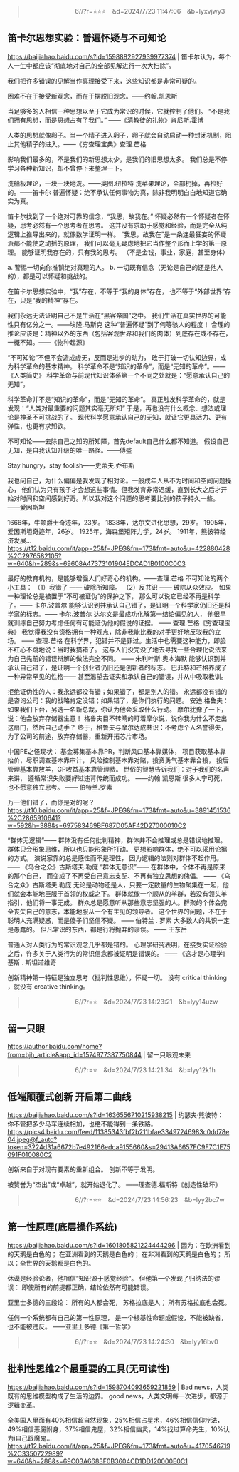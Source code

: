 
>　　　　　　　　6//?r=⭐⭐⭐　&d=2024/7/23 11:47:06　&b=lyxvjwy3
## 笛卡尔思想实验：普遍怀疑与不可知论
https://baijiahao.baidu.com/s?id=1598882927939977374
|
笛卡尔认为，每个人一生中都应该“彻底地对自己的全部见解进行一次大扫除”。

我们把许多错误的见解当作真理接受下来，这些知识都是非常可疑的。

困难不在于接受新观念，而在于摆脱旧观念。——约翰.凯恩斯

当足够多的人相信一种思想以至于它成为常识的时候，它就控制了他们。
“不是我们拥有思想，而是思想占有了我们。”
——《清教徒的礼物》肯尼斯.霍博

人类的思想就像卵子。当一个精子进入卵子，卵子就会自动启动一种封闭机制，阻止其他精子的进入。——《穷查理宝典》查理.芒格

影响我们最多的，不是我们的新思想太少，是我们的旧思想太多。
我们总是不停学习各种新知识，却不曾停下来整理一下。

洗船板理论，一块一块地洗。——奥图.纽拉特
洗苹果理论，全部扔掉，再捡好的。——笛卡尔
普遍怀疑：绝不承认任何事物为真，除非我明明白白地知道它确实为真。

笛卡尔找到了一个绝对可靠的信念，“我思，故我在。”
怀疑必然有一个怀疑者在怀疑，思考必然有一个思考者在思考。
这并没有求助于感觉和经验，而是完全从纯逻辑上推导出来的，就像数学证明一样。
“我思，故我在”是一条连最狂妄的怀疑派都不能使之动摇的原理，
我们可以毫无疑虑地把它当作整个形而上学的第一原理。
能够证明我存在的，只有我的思考。
（不是金钱，事业，家庭，甚至身体）

a. 警惕一切向你推销绝对真理的人。
b. 一切既有信念（无论是自己的还是他人的），都是可以怀疑和挑战的。

在笛卡尔思想实验中，“我”存在，不等于“我的身体”存在，
也不等于“外部世界”存在，只是“我的精神”存在。

我们永远无法证明自己不是生活在“黑客帝国”之中。
我们生活在真实世界的可能性只有亿分之一。——埃隆.马斯克
这种“普遍怀疑”到了何等骇人的程度！
合理的推论应该是：精神以外的东西（包括客观世界和我们的肉体）到底存在或不存在，一概不知。——《物种起源》

“不可知论”不但不会造成虚无，反而是进步的动力，
敢于打破一切认知边界，成为科学革命的基本精神。
科学革命不是“知识的革命”，而是“无知的革命”。——《人类简史》
科学革命与前现代知识体系第一个不同之处就是：“愿意承认自己的无知”。

科学革命并不是“知识的革命”，而是“无知的革命”。
真正触发科学革命的，就是发现：“人类对最重要的问题其实毫无所知”
于是，再也没有什么概念、想法或理论是神圣不可挑战的了。
现代科学愿意承认自己的无知，就让它更具活力、更有弹性，也更有求知欲。

不可知论——去除自己之知的所知障，首先default自己什么都不知道。
假设自己无知，是自我认知升级的唯一路径。——傅盛

Stay hungry，stay foolish——史蒂夫.乔布斯

我也问自己，为什么偏偏是我发现了相对论。一般成年人从不为时间和空间问题操心，
他们认为只有孩子才会想这些事情。但我发育非常迟缓，直到长大之后才开始对时间和空间感到好奇。所以我对这个问题的思考要比别的孩子持久一些。
——爱因斯坦

1666年，牛顿爵士奇迹年，23岁。
1838年，达尔文进化思想，29岁。
1905年，爱因斯坦奇迹年，26岁。
1925年，海森堡矩阵力学，24岁。
1911年，熊彼特经济发展…
https://t12.baidu.com/it/app=25&f=JPEG&fm=173&fmt=auto&u=422880428%2C2976582105?w=640&h=289&s=69608A47373101904EDCAD1B0100C0C3

最好的教育机构，是能够增强人们好奇心的机构。——查理.芒格
不可知论的两个小工具：
（1）我错了 —— 破除所知障。
（2）反共识 —— 破除从众效应。
如果一种理论总是被置于“不可被证伪”的保护之下，
那么可以说它已经不再是科学了。—— 卡尔.波普尔
能够认识到并承认自己错了，是证明一个科学家仍旧还是科学家的标志。—— 卡尔.波普尔
达尔文是最成功化解第一结论偏见的人，
他很早就训练自己努力考虑任何有可能证伪他的假说的证据。
—— 查理.芒格《穷查理宝典》
我觉得我没有资格拥有一种观点，除非我能比我的对手更好地反驳我的立场。
—— 查理.芒格
在科学界，犯错并不是罪过。生活中也需要这种能力，即脸不红心不跳地说：当时我搞错了。
这与人们没完没了地去寻找一些合理化说法来为自己先前的错误辩解的做法完全不同。
—— 朱利叶斯.奥本海默
能够认识到并承认自己错了，是证明一个创业者仍旧还是创新者的标志。
巴菲特和芒格养成了一种异常罕见的性格——
甚至渴望去证实和承认自己的错误，并从中吸取教训。

拒绝证伪性的人：我永远都没有错；如果错了，都是别人的错。
永远都没有错的是咨询公司：我的战略肯定没错；如果错了，是你们执行的问题。
安迪.格鲁夫：如果我们下台，另选一名新总裁，你认为他会采取什么行动。
摩尔犹豫了一下，说：他会放弃存储器生意！
格鲁夫目不转睛的盯着摩尔说，说你我为什么不走出这扇门，然后自己动手？
终于，格鲁夫与摩尔达成共识：不考虑个人名誉得失，为了公司的前途，放弃存储器，重新开拓芯片市场。

中国PE之怪现状：
基金募集基本靠PR，判断风口基本靠媒体，
项目获取基本靠抬价，尽职调查基本靠审计，
风险控制基本靠对赌，投资勇气基本靠合投，
投后管理基本靠放羊，GP收益基本靠管理费。
世俗的智慧告诉我们：对于我们的名声来讲，
遵循常识失败要好过违背传统而成功。
——约翰.凯恩斯
很多人宁可死，也不愿意独立思考。
—— 伯特兰.罗素

万一他们错了，而你是对的呢？
https://t10.baidu.com/it/app=25&f=JPEG&fm=173&fmt=auto&u=3891451536%2C2865910641?w=592&h=388&s=697583469BF687D05AF42D27000010C2

“群体无逻辑”——
群体没有任何批判精神，群体并不会推理或总是错误地推理。
群体只会形象思维，所以也只能形象所打动。
更想影响群体，绝不可以采用论据的方式。
演说家靠的总是感性而不是理性，
因为逻辑的法则对群体不起作用。
—— 《乌合之众》古斯塔夫.勒庞
“群体无意识”——
在群体中，个体不再是原来的那个自己，
而变成了不再受自己意志支配、不再有独立思想的傀儡。
—— 《乌合之众》古斯塔夫.勒庞
无论是动物还是人，只要一定数量的生物聚集在一起，他们就会本能地臣服于首领的权威之下。
群体就像一个顺从的羊群，若没有领头羊指引，他们将一事无成。
群众总是愿意听从那些意志坚强的人。群聚的个体会完全丧失自己的意志，本能地服从一个有主见的领导者。
这个世界的问题，不在于聪明人充满疑惑，而是傻子们坚信不疑。
—— 伯特兰 . 罗素
大多数人的共识一定是愚蠢的。
但凡常识的东西，都是行将抛弃的谬误。
—— 王东岳

普通人对人类行为的常识观念几乎都是错的。
心理学研究表明，在接受实证检验之后，许多关于人类行为的常识信念都被证明是错误的。
—— 《这才是心理学》基斯 . 斯坦诺维奇

创新精神第一特征是独立思考（批判性思维），怀疑一切。
没有 critical thinking ，就没有 creative thinking。

>　　　　　　　　6//?r=⭐　&d=2024/7/23 14:23:21　&b=lyy14uzw
## 留一只眼
https://author.baidu.com/home?from=bjh_article&app_id=1574977387750844
|
留一只眼观未来

>　　　　　　　　6//?r=⭐　&d=2024/7/23 14:21:34　&b=lyy12k1h
## 低端颠覆式创新 开启第二曲线
https://baijiahao.baidu.com/s?id=1636556710215938215
|
约瑟夫·熊彼特：
你不管把多少马车连续相加，也绝不能得到一条铁路。
https://pics4.baidu.com/feed/11385343fbf2b211bfae33497246983c0dd78e04.jpeg@f_auto?token=3224d31a6672b7e492166edca9155660&s=29413A6657FC9F7C1E75091F010080C2

创新来自于对现有要素的重新组合。
创新不等于发明。

被赞誉为“杰出”或“卓越”，就开始退化了。
——理查德.福斯特《创造性破坏》

>　　　　　　　　6//?r=⭐⭐　&d=2024/7/23 14:56:23　&b=lyy2bc7w
## 第一性原理(底层操作系统)
https://baijiahao.baidu.com/s?id=1601805821224444296
|
因为：在欧洲看到的天鹅是白色的；
在亚洲看到的天鹅是白色的；
在非洲看到的天鹅是白色的；
所以：全世界的天鹅都是白色的。

休谟是经验论者，他相信“知识源于感觉经验”。
但他第一个发现了归纳法的谬误：
即使所有的前提都正确，结论依然有可能错误。

亚里士多德的三段论：
所有的人都会死，
苏格拉底是人；
所有苏格拉底也会死。

任何一个系统都有自己的第一性原理，
是一个根基性命题或假设，不能被缺省，也不能被违反。
——亚里士多德《第一哲学》

>　　　　　　　　6//?r=⭐　&d=2024/7/23 14:24:30　&b=lyy16bv0
## 批判性思维2个最重要的工具(无可读性)
https://baijiahao.baidu.com/s?id=1598704093659221859
|
Bad news，人类既有的思维模型构成了生活的边界。
good news，人类文明每一次进步，都源于逻辑变革。

全美国人里面有40%相信超自然现象，25%相信占星术，46%相信信仰疗法，49%相信恶魔附身，37%相信鬼屋，32%相信幽灵，14%找过算命先生，10%认为i自己跟魔鬼…
https://t12.baidu.com/it/app=25&f=JPEG&fm=173&fmt=auto&u=4170546719%2C3350722989?w=640&h=288&s=69C03A6683F0B3604CD1DD120000E0C1
